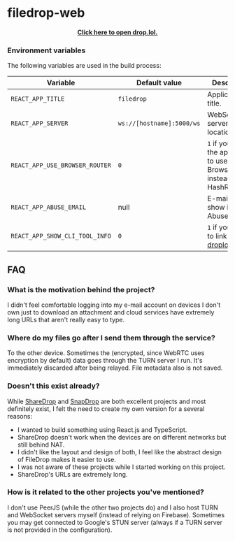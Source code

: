 # filedrop-web

<p align="center">
    <a href="https://drop.lol/">
        <strong>Click here to open drop.lol.</strong>
    </a>
</p>


### Environment variables

The following variables are used in the build process:

| Variable                       | Default value             | Description                                                                 |
| ------------------------------ | ------------------------- | --------------------------------------------------------------------------- |
| `REACT_APP_TITLE`              | `filedrop`                | Application title.                                                          |
| `REACT_APP_SERVER`             | `ws://[hostname]:5000/ws` | WebSockets server location.                                                 |
| `REACT_APP_USE_BROWSER_ROUTER` | `0`                       | `1` if you want the application to use BrowserRouter instead of HashRouter. |
| `REACT_APP_ABUSE_EMAIL`        | null                      | E-mail to show in the Abuse section.                                        |
| `REACT_APP_SHOW_CLI_TOOL_INFO` | `0`                       | `1` if you want to link to [droplol](https://github.com/mat-sz/droplol).    |

## FAQ

### What is the motivation behind the project?

I didn't feel comfortable logging into my e-mail account on devices I don't own just to download an attachment and cloud services have extremely long URLs that aren't really easy to type.

### Where do my files go after I send them through the service?

To the other device. Sometimes the (encrypted, since WebRTC uses encryption by default) data goes through the TURN server I run. It's immediately discarded after being relayed. File metadata also is not saved.

### Doesn't this exist already?

While [ShareDrop](https://github.com/cowbell/sharedrop) and [SnapDrop](https://github.com/RobinLinus/snapdrop) are both excellent projects and most definitely exist, I felt the need to create my own version for a several reasons:

- I wanted to build something using React.js and TypeScript.
- ShareDrop doesn't work when the devices are on different networks but still behind NAT.
- I didn't like the layout and design of both, I feel like the abstract design of FileDrop makes it easier to use.
- I was not aware of these projects while I started working on this project.
- ShareDrop's URLs are extremely long.

### How is it related to the other projects you've mentioned?

I don't use PeerJS (while the other two projects do) and I also host TURN and WebSocket servers myself (instead of relying on Firebase). Sometimes you may get connected to Google's STUN server (always if a TURN server is not provided in the configuration).

